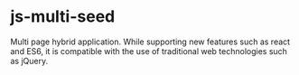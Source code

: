 # js-multi-seed
Multi page hybrid application. While supporting new features such as react and ES6, it is compatible with the use of traditional web technologies such as jQuery.
